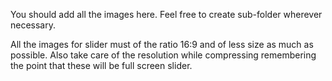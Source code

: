 You should add all the images here.
Feel free to create sub-folder wherever necessary.

All the images for slider must of the ratio 16:9 and of less size as much as possible.
Also take care of the resolution while compressing remembering the point that these will be full screen slider.

